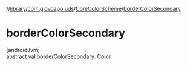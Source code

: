 //[library](../../../index.md)/[com.glovoapp.uds](../index.md)/[CoreColorScheme](index.md)/[borderColorSecondary](border-color-secondary.md)

# borderColorSecondary

[androidJvm]\
abstract val [borderColorSecondary](border-color-secondary.md): [Color](https://developer.android.com/reference/kotlin/androidx/compose/ui/graphics/Color.html)
